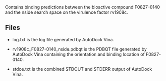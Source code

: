 Contains binding predictions between the bioactive compound F0827-0140 and the nside search space on the virulence factor rv1908c.

## Files

- log.txt is the log file generated by AutoDock Vina.

- rv1908c_F0827-0140_nside.pdbqt is the PDBQT file generated by AutoDock Vina containing the orientation and binding location of F0827-0140.

- stdoe.txt is the combined STDOUT and STDERR output of AutoDock Vina.

